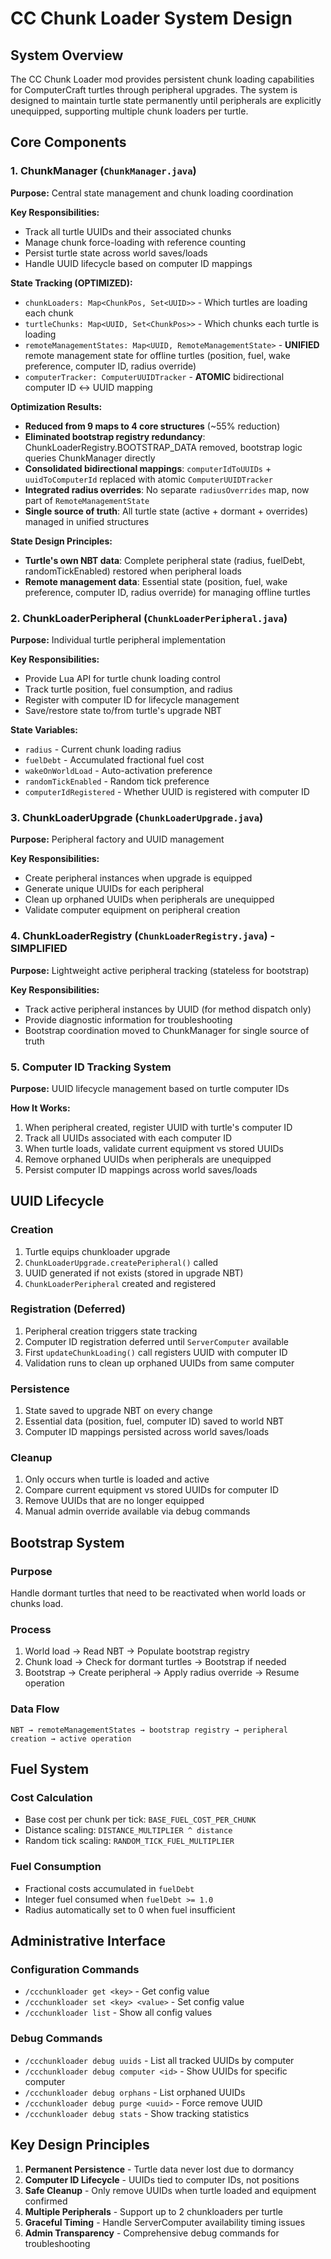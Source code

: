 # CC Chunk Loader System Design

## **System Overview**

The CC Chunk Loader mod provides persistent chunk loading capabilities for ComputerCraft turtles through peripheral upgrades. The system is designed to maintain turtle state permanently until peripherals are explicitly unequipped, supporting multiple chunk loaders per turtle.

## **Core Components**

### **1. ChunkManager** (`ChunkManager.java`)
**Purpose:** Central state management and chunk loading coordination

**Key Responsibilities:**
- Track all turtle UUIDs and their associated chunks
- Manage chunk force-loading with reference counting
- Persist turtle state across world saves/loads
- Handle UUID lifecycle based on computer ID mappings

**State Tracking (OPTIMIZED):**
- `chunkLoaders: Map<ChunkPos, Set<UUID>>` - Which turtles are loading each chunk
- `turtleChunks: Map<UUID, Set<ChunkPos>>` - Which chunks each turtle is loading
- `remoteManagementStates: Map<UUID, RemoteManagementState>` - **UNIFIED** remote management state for offline turtles (position, fuel, wake preference, computer ID, radius override)
- `computerTracker: ComputerUUIDTracker` - **ATOMIC** bidirectional computer ID ↔ UUID mapping

**Optimization Results:**
- **Reduced from 9 maps to 4 core structures** (~55% reduction)
- **Eliminated bootstrap registry redundancy**: ChunkLoaderRegistry.BOOTSTRAP_DATA removed, bootstrap logic queries ChunkManager directly
- **Consolidated bidirectional mappings**: `computerIdToUUIDs` + `uuidToComputerId` replaced with atomic `ComputerUUIDTracker` 
- **Integrated radius overrides**: No separate `radiusOverrides` map, now part of `RemoteManagementState`
- **Single source of truth**: All turtle state (active + dormant + overrides) managed in unified structures

**State Design Principles:**
- **Turtle's own NBT data**: Complete peripheral state (radius, fuelDebt, randomTickEnabled) restored when peripheral loads
- **Remote management data**: Essential state (position, fuel, wake preference, computer ID, radius override) for managing offline turtles

### **2. ChunkLoaderPeripheral** (`ChunkLoaderPeripheral.java`)
**Purpose:** Individual turtle peripheral implementation

**Key Responsibilities:**
- Provide Lua API for turtle chunk loading control
- Track turtle position, fuel consumption, and radius
- Register with computer ID for lifecycle management
- Save/restore state to/from turtle's upgrade NBT

**State Variables:**
- `radius` - Current chunk loading radius
- `fuelDebt` - Accumulated fractional fuel cost
- `wakeOnWorldLoad` - Auto-activation preference
- `randomTickEnabled` - Random tick preference
- `computerIdRegistered` - Whether UUID is registered with computer ID

### **3. ChunkLoaderUpgrade** (`ChunkLoaderUpgrade.java`)
**Purpose:** Peripheral factory and UUID management

**Key Responsibilities:**
- Create peripheral instances when upgrade is equipped
- Generate unique UUIDs for each peripheral
- Clean up orphaned UUIDs when peripherals are unequipped
- Validate computer equipment on peripheral creation

### **4. ChunkLoaderRegistry** (`ChunkLoaderRegistry.java`) - **SIMPLIFIED**
**Purpose:** Lightweight active peripheral tracking (stateless for bootstrap)

**Key Responsibilities:**
- Track active peripheral instances by UUID (for method dispatch only)
- Provide diagnostic information for troubleshooting
- Bootstrap coordination moved to ChunkManager for single source of truth

### **5. Computer ID Tracking System**
**Purpose:** UUID lifecycle management based on turtle computer IDs

**How It Works:**
1. When peripheral created, register UUID with turtle's computer ID
2. Track all UUIDs associated with each computer ID
3. When turtle loads, validate current equipment vs stored UUIDs
4. Remove orphaned UUIDs when peripherals are unequipped
5. Persist computer ID mappings across world saves/loads

## **UUID Lifecycle**

### **Creation**
1. Turtle equips chunkloader upgrade
2. `ChunkLoaderUpgrade.createPeripheral()` called
3. UUID generated if not exists (stored in upgrade NBT)
4. `ChunkLoaderPeripheral` created and registered

### **Registration (Deferred)**
1. Peripheral creation triggers state tracking
2. Computer ID registration deferred until `ServerComputer` available
3. First `updateChunkLoading()` call registers UUID with computer ID
4. Validation runs to clean up orphaned UUIDs from same computer

### **Persistence**
1. State saved to upgrade NBT on every change
2. Essential data (position, fuel, computer ID) saved to world NBT
3. Computer ID mappings persisted across world saves/loads

### **Cleanup**
1. Only occurs when turtle is loaded and active
2. Compare current equipment vs stored UUIDs for computer ID
3. Remove UUIDs that are no longer equipped
4. Manual admin override available via debug commands

## **Bootstrap System**

### **Purpose**
Handle dormant turtles that need to be reactivated when world loads or chunks load.

### **Process**
1. World load → Read NBT → Populate bootstrap registry
2. Chunk load → Check for dormant turtles → Bootstrap if needed
3. Bootstrap → Create peripheral → Apply radius override → Resume operation

### **Data Flow**
```
NBT → remoteManagementStates → bootstrap registry → peripheral creation → active operation
```

## **Fuel System**

### **Cost Calculation**
- Base cost per chunk per tick: `BASE_FUEL_COST_PER_CHUNK`
- Distance scaling: `DISTANCE_MULTIPLIER ^ distance`
- Random tick scaling: `RANDOM_TICK_FUEL_MULTIPLIER`

### **Fuel Consumption**
- Fractional costs accumulated in `fuelDebt`
- Integer fuel consumed when `fuelDebt >= 1.0`
- Radius automatically set to 0 when fuel insufficient

## **Administrative Interface**

### **Configuration Commands**
- `/ccchunkloader get <key>` - Get config value
- `/ccchunkloader set <key> <value>` - Set config value
- `/ccchunkloader list` - Show all config values

### **Debug Commands**
- `/ccchunkloader debug uuids` - List all tracked UUIDs by computer
- `/ccchunkloader debug computer <id>` - Show UUIDs for specific computer
- `/ccchunkloader debug orphans` - List orphaned UUIDs
- `/ccchunkloader debug purge <uuid>` - Force remove UUID
- `/ccchunkloader debug stats` - Show tracking statistics

## **Key Design Principles**

1. **Permanent Persistence** - Turtle data never lost due to dormancy
2. **Computer ID Lifecycle** - UUIDs tied to computer IDs, not positions
3. **Safe Cleanup** - Only remove UUIDs when turtle loaded and equipment confirmed
4. **Multiple Peripherals** - Support up to 2 chunkloaders per turtle
5. **Graceful Timing** - Handle ServerComputer availability timing issues
6. **Admin Transparency** - Comprehensive debug commands for troubleshooting